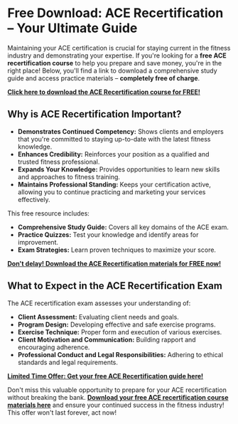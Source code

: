 # Free Download: ACE Recertification – Your Ultimate Guide

Maintaining your ACE certification is crucial for staying current in the fitness industry and demonstrating your expertise. If you're looking for a **free ACE recertification course** to help you prepare and save money, you're in the right place! Below, you'll find a link to download a comprehensive study guide and access practice materials – **completely free of charge**.

[**Click here to download the ACE Recertification course for FREE!**](https://udemywork.com/ace-recertification)

## Why is ACE Recertification Important?

*   **Demonstrates Continued Competency:** Shows clients and employers that you're committed to staying up-to-date with the latest fitness knowledge.
*   **Enhances Credibility:** Reinforces your position as a qualified and trusted fitness professional.
*   **Expands Your Knowledge:** Provides opportunities to learn new skills and approaches to fitness training.
*   **Maintains Professional Standing:** Keeps your certification active, allowing you to continue practicing and marketing your services effectively.

This free resource includes:

*   **Comprehensive Study Guide:** Covers all key domains of the ACE exam.
*   **Practice Quizzes:** Test your knowledge and identify areas for improvement.
*   **Exam Strategies:** Learn proven techniques to maximize your score.

[**Don't delay! Download the ACE Recertification materials for FREE now!**](https://udemywork.com/ace-recertification)

## What to Expect in the ACE Recertification Exam

The ACE recertification exam assesses your understanding of:

*   **Client Assessment:** Evaluating client needs and goals.
*   **Program Design:** Developing effective and safe exercise programs.
*   **Exercise Technique:** Proper form and execution of various exercises.
*   **Client Motivation and Communication:** Building rapport and encouraging adherence.
*   **Professional Conduct and Legal Responsibilities:** Adhering to ethical standards and legal requirements.

[**Limited Time Offer: Get your free ACE Recertification guide here!**](https://udemywork.com/ace-recertification)

Don't miss this valuable opportunity to prepare for your ACE recertification without breaking the bank. **[Download your free ACE recertification course materials here](https://udemywork.com/ace-recertification)** and ensure your continued success in the fitness industry! This offer won't last forever, act now!
